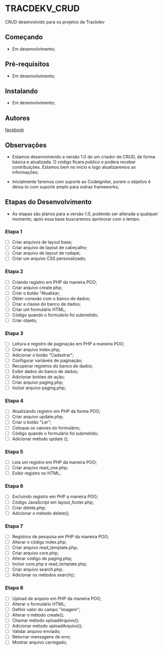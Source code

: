 # TRACDEKV_CRUD
 CRUD desenvolvido para os projetos da Trackdev
 
## Começando

- Em desenvolvimento;

## Pré-requisitos

- Em desenvolvimento;

## Instalando

- Em desenvolvimento;

## Autores

[facebook](https://www.facebook.com/trackdevofc/)

## Observações

- Estamos desenvolvendo a versão 1.0 de um criador de CRUD, de forma básica e atualizada. O código ficara publico e podera receber contribuições. Estamos bem no inicio e logo atualizaremos as informações;

- Inicialmente faremos com suporte ao Codeigniter, porem o objetivo é deixa-lo com suporte amplo para outras frameworks;

## Etapas do Desenvolvimento

- As etapas são planos para a versão 1.0, podendo ser alterada a qualquer momento, após essa base buscaremos aprimorar com o tempo.

### Etapa 1

- [ ] Criar arquivos de layout base;
- [ ] Criar arquivo de layout de cabeçalho;
- [ ] Criar arquivo de layout de rodapé;
- [ ] Criar um arquivo CSS personalizado;

### Etapa 2

- [ ] Criando registro em PHP da maneira POO;
- [ ] Criar arquivo create.php;
- [ ] Criar o botão "Atualixar;
- [ ] Obter conexão com o banco de dados;
- [ ] Criar a classe do banco de dados;
- [ ] Criar um formulário HTML;
- [ ] Código quando o formulário foi submetido;
- [ ] Criar objeto;

### Etapa 3

- [ ] Leitura e registro de paginação em PHP a maneira POO;
- [ ] Criar arquivo index.php;
- [ ] Adicionar o botão "Cadastrar";
- [ ] Configurar variáveis de paginação;
- [ ] Recuperar registros do banco de dados;
- [ ] Exibir dados do banco de dados;
- [ ] Adicionar botões de ação;
- [ ] Criar arquivo paging.php;
- [ ] Incluir arquivo paging.php;

### Etapa 4

- [ ] Atualizando registro em PHP da forma POO;
- [ ] Criar arquivo update.php;
- [ ] Criar o botão "Ler";
- [ ] Coloque os valores do formulário;
- [ ] Código quando o formulário foi submetido;
- [ ] Adicionar método update ();

### Etapa 5

- [ ] Leia um registro em PHP da maneira POO;
- [ ] Criar arquivo read_one.php;
- [ ] Exibir registro no HTML;

### Etapa 6

- [ ] Excluindo registro em PHP a maneira POO;
- [ ] Código JavaScript em layout_footer.php;
- [ ] Criar delete.php;
- [ ] Adicionar o método delete();

### Etapa 7

- [ ] Registros de pesquisa em PHP da maneira POO;
- [ ] Alterar o código index.php;
- [ ] Criar arquivo read_template.php;
- [ ] Criar arquivo core.php;
- [ ] Alterar código de paging.php;
- [ ] Incluir core.php e read_template.php;
- [ ] Criar arquivo search.php;
- [ ] Adicionar os métodos search();

### Etapa 8

- [ ] Upload de arquivo em PHP da maneira POO;
- [ ] Alterar o formulário HTML;
- [ ] Definir valor do campo "imagem";
- [ ] Alterar o método create();
- [ ] Chamar método uploadArquivo();
- [ ] Adicionar método uploadArquivo();
- [ ] Validar arquivo enviado;
- [ ] Retornar mensagens de erro;
- [ ] Mostrar arquivo carregado;
